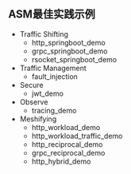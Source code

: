 ## ASM最佳实践示例

- Traffic Shifting
  - http_springboot_demo
  - grpc_springboot_demo
  - rsocket_springboot_demo
- Traffic Management
  - fault_injection
- Secure
  - jwt_demo
- Observe
  - tracing_demo
- Meshifying  
  - http_workload_demo
  - http_workload_traffic_demo
  - http_reciprocal_demo
  - grpc_reciprocal_demo
  - http_hybrid_demo